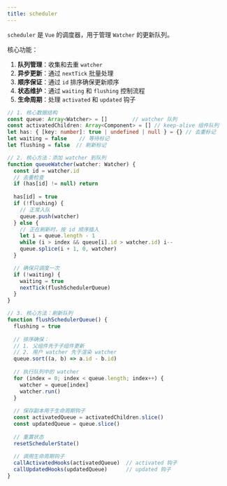 ```yaml
---
title: scheduler
---
```


`scheduler` 是 `Vue` 的调度器，用于管理 `Watcher` 的更新队列。

核心功能：

1. **队列管理**：收集和去重 `watcher`
2. **异步更新**：通过 `nextTick` 批量处理
3. **顺序保证**：通过 `id` 排序确保更新顺序
4. **状态维护**：通过 `waiting` 和 `flushing` 控制流程
5. **生命周期**：处理 `activated` 和 `updated` 钩子

```ts
// 1. 核心数据结构
const queue: Array<Watcher> = []        // watcher 队列
const activatedChildren: Array<Component> = [] // keep-alive 组件队列
let has: { [key: number]: true | undefined | null } = {} // 去重标记
let waiting = false    // 等待标记
let flushing = false  // 刷新标记

// 2. 核心方法：添加 watcher 到队列
function queueWatcher(watcher: Watcher) {
  const id = watcher.id
  // 去重检查
  if (has[id] != null) return
  
  has[id] = true
  if (!flushing) {
    // 正常入队
    queue.push(watcher)
  } else {
    // 正在刷新时，按 id 顺序插入
    let i = queue.length - 1
    while (i > index && queue[i].id > watcher.id) i--
    queue.splice(i + 1, 0, watcher)
  }

  // 确保只调度一次
  if (!waiting) {
    waiting = true
    nextTick(flushSchedulerQueue)
  }
}

// 3. 核心方法：刷新队列
function flushSchedulerQueue() {
  flushing = true
  
  // 排序确保：
  // 1. 父组件先于子组件更新
  // 2. 用户 watcher 先于渲染 watcher
  queue.sort((a, b) => a.id - b.id)
  
  // 执行队列中的 watcher
  for (index = 0; index < queue.length; index++) {
    watcher = queue[index]
    watcher.run()
  }
    
  // 保存副本用于生命周期钩子
  const activatedQueue = activatedChildren.slice()
  const updatedQueue = queue.slice()
  
  // 重置状态
  resetSchedulerState()
  
  // 调用生命周期钩子
  callActivatedHooks(activatedQueue)  // activated 钩子
  callUpdatedHooks(updatedQueue)      // updated 钩子
}
```


